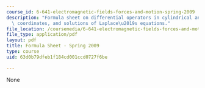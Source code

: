 ```yaml
---
course_id: 6-641-electromagnetic-fields-forces-and-motion-spring-2009
description: "Formula sheet on differential operators in cylindrical and spherical\
  \ coordinates, and solutions of Laplace\u2019s equations."
file_location: /coursemedia/6-641-electromagnetic-fields-forces-and-motion-spring-2009/63d0b79dfeb1f184cd001ccd0727f6be_MIT6_641s09_study03.pdf
file_type: application/pdf
layout: pdf
title: Formula Sheet - Spring 2009
type: course
uid: 63d0b79dfeb1f184cd001ccd0727f6be

---
```

None